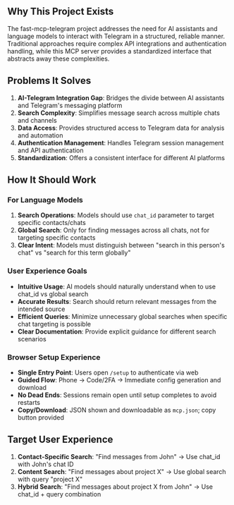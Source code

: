 

## Why This Project Exists
The fast-mcp-telegram project addresses the need for AI assistants and language models to interact with Telegram in a structured, reliable manner. Traditional approaches require complex API integrations and authentication handling, while this MCP server provides a standardized interface that abstracts away these complexities.

## Problems It Solves
1. **AI-Telegram Integration Gap**: Bridges the divide between AI assistants and Telegram's messaging platform
2. **Search Complexity**: Simplifies message search across multiple chats and channels
3. **Data Access**: Provides structured access to Telegram data for analysis and automation
4. **Authentication Management**: Handles Telegram session management and API authentication
5. **Standardization**: Offers a consistent interface for different AI platforms

## How It Should Work
### For Language Models
1. **Search Operations**: Models should use `chat_id` parameter to target specific contacts/chats
2. **Global Search**: Only for finding messages across all chats, not for targeting specific contacts
3. **Clear Intent**: Models must distinguish between "search in this person's chat" vs "search for this term globally"

### User Experience Goals
- **Intuitive Usage**: AI models should naturally understand when to use chat_id vs global search
- **Accurate Results**: Search should return relevant messages from the intended source
- **Efficient Queries**: Minimize unnecessary global searches when specific chat targeting is possible
- **Clear Documentation**: Provide explicit guidance for different search scenarios

### Browser Setup Experience
- **Single Entry Point**: Users open `/setup` to authenticate via web
- **Guided Flow**: Phone → Code/2FA → Immediate config generation and download
- **No Dead Ends**: Sessions remain open until setup completes to avoid restarts
- **Copy/Download**: JSON shown and downloadable as `mcp.json`; copy button provided



## Target User Experience
1. **Contact-Specific Search**: "Find messages from John" → Use chat_id with John's chat ID
2. **Content Search**: "Find messages about project X" → Use global search with query "project X"
3. **Hybrid Search**: "Find messages about project X from John" → Use chat_id + query combination
